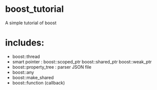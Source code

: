 boost_tutorial
==============

A simple tutorial of boost

includes:
========

* boost::thread
* smart pointer : boost::scoped_ptr boost::shared_ptr boost::weak_ptr
* boost::property_tree : parser JSON file
* boost::any
* boost::make_shared
* boost::function (callback)
